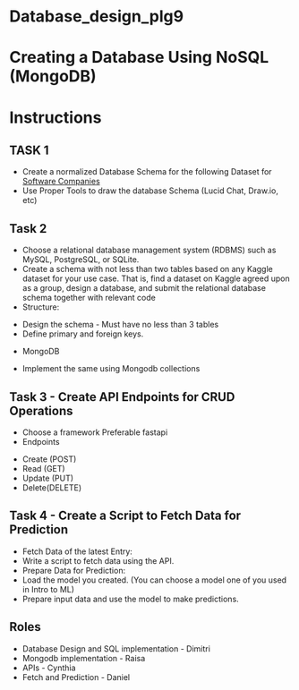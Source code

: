 # Database_design_plg9

# Creating a Database Using NoSQL (MongoDB)

# Instructions

## TASK 1
* Create a normalized Database Schema for the following Dataset for [Software Companies](https://www.google.com/url?q=https://docs.google.com/spreadsheets/d/16uXnRa3jRmT5KK4tQCkCabE9j3nKsLKX/edit?usp%3Dsharing%26ouid%3D116630687391172440524%26rtpof%3Dtrue%26sd%3Dtrue&sa=D&source=editors&ust=1731105129609306&usg=AOvVaw2-sVHhDwuflGtqFMaBmUQ0)
* Use Proper Tools to draw the database Schema (Lucid Chat, Draw.io, etc)
## Task 2
* Choose a relational database management system (RDBMS) such as MySQL, PostgreSQL, or SQLite.
* Create a schema with not less than two tables based on any Kaggle dataset for your use case. That is, find a dataset on Kaggle agreed upon as a group, design a database, and submit the relational database schema together with relevant code
* Structure:
+ Design the schema - Must have no less than 3 tables
+ Define primary and foreign keys.
* MongoDB
- Implement the same using Mongodb collections
## Task 3 - Create API Endpoints for CRUD Operations
* Choose a framework Preferable fastapi
* Endpoints
- Create (POST)
- Read (GET)
- Update (PUT)
- Delete(DELETE)
## Task 4 -  Create a Script to Fetch Data for Prediction
* Fetch Data of the latest Entry:
* Write a script to fetch data using the API.
* Prepare Data for Prediction:
* Load the model you created. (You can choose a model one of you used in Intro to ML)
* Prepare input data and use the model to make predictions.
## Roles
* Database Design and SQL implementation - Dimitri
* Mongodb implementation - Raisa
* APIs - Cynthia
* Fetch and Prediction - Daniel
